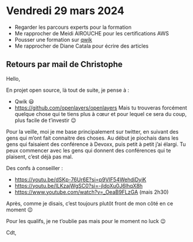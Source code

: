 # Vendredi 29 mars 2024

- Regarder les parcours experts pour la formation
- Me rapprocher de Meidi AIROUCHE pour les certifications AWS
- Pousser une formation sur [qwik](https://qwik.dev/)
- Me rapprocher de Diane Catala pour écrire des articles

## Retours par mail de Christophe

Hello,

En projet open source, là tout de suite, je pense à :
-	Qwik 😃
-	https://github.com/openlayers/openlayers
Mais tu trouveras forcément quelque chose qui te tiens plus à cœur et pour lequel ce sera du coup, plus facile de t’investir 😉

Pour la veille, moi je me base principalement sur twitter, en suivant des gens qui m’ont fait connaitre des choses. Au début je piochais dans les gens qui faisaient des conférence à Devoxx, puis petit à petit j’ai élargi. Tu peux commencer avec les gens qui donnent des conférences qui te plaisent, c’est déjà pas mal.

Des confs à conseiller :
-	https://youtu.be/dSKp-76Ur6E?si=p9VIF54WehdjDyiK
-	https://youtu.be/ILKzajWgSC0?si=-jldoXu0J6lhqX8h
-	https://www.youtube.com/watch?v=_OeaB9FLzGA (mais 2h30)

Après, comme je disais, c’est toujours plutôt front de mon côté en ce moment 😉

Pour les qualifs, je ne t’oublie pas mais pour le moment no luck 😉

Cdt,
